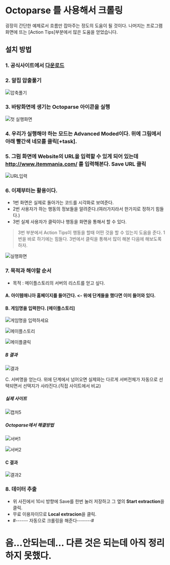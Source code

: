 # Octoparse 를 사용해서 크롤링

굉장히 간단한 예제로서 흐름만 잡아주는 정도의 도움이 될 것이다.
나머지는 프로그램화면에 뜨는 [Action Tips]부분에서 많은 도움을 얻었습니다.

## 설치 방법

### 1. 공식사이트에서 [다운로드](https://www.octoparse.com/download)
### 2. 알집 압출풀기 

![압축풀기](https://user-images.githubusercontent.com/46266247/57507069-a4196000-7338-11e9-8d59-e0c4b8390efc.png)

### 3. 바탕화면에 생기는 Octoparse 아이콘을 실행

![첫 실행화면](https://user-images.githubusercontent.com/46266247/57507345-74b72300-7339-11e9-9375-481e3840c1bb.png)

### 4. 우리가 실행해야 하는 모드는 Advanced Moded이다. 위에 그림에서 아래 빨간색 네모를 클릭[+task].

### 5. 그럼 화면에  Website의 URL을 입력할 수 있게 되어 있는데 http://www.itemmania.com/ 를 입력해본다. Save URL 클릭

![URL입력](https://user-images.githubusercontent.com/46266247/57510184-12622080-7341-11e9-92aa-02d1fccdf6d9.png)

### 6. 이제부터는 활용이다. 
- 1번 화면은 실제로 돌아가는 코드를 시각화로 보여준다.
- 2번 사용자가 하는 행동의 정보들을 알려준다.(여러가지라서 한가지로 정하기 힘들다.)
- 3번 실제 사용자가 클릭이나 행동을 화면을 통해서 할 수 있다.
> 3번 부분에서 Action Tips이 행동을 할때 어떤 것을 할 수 있는지 도움을 준다. 1번을 바로 하기에는 힘들다. 3번에서 클릭을 통해서 많이 해본 다음에 해보도록 하자.

![실행화면](https://user-images.githubusercontent.com/46266247/57510626-425df380-7342-11e9-98d2-e41adf2d782e.png)

### 7. 목적과 해야할 순서

- 목적 : 메이플스토리의 서버의 리스트를 얻고 싶다.

#### A. 아이템매니아 홈페이지를 들어간다. <- 위에 단계들을 했다면 이미 들어와 있다.

#### B. 게임명을 입력한다. [메이플스토리]

![게임명을 입력하세요](https://user-images.githubusercontent.com/46266247/57511680-c74a0c80-7344-11e9-8600-ec9580be0bd4.png)

![메이플스토리](https://user-images.githubusercontent.com/46266247/57511765-f82a4180-7344-11e9-9fa1-e4edc855ed9c.png)

![메이플클릭](https://user-images.githubusercontent.com/46266247/57511872-37f12900-7345-11e9-9269-302722b12421.png)

##### B 결과

![결과](https://user-images.githubusercontent.com/46266247/57512466-b0a4b500-7346-11e9-921c-13a874a36d34.JPG)

C. 서버명을 얻는다. 위에 단계에서 넘어오면 실제와는 다르게 서버전체가 자동으로 선택되면서 선택지가 사라진다.(직접 사이트에서 비교)

##### 실제 사이트

![캡처5](https://user-images.githubusercontent.com/46266247/57512846-c797d700-7347-11e9-8a1e-e3b7136c3b74.JPG)

##### Octoparse에서 해결방법

![서버1](https://user-images.githubusercontent.com/46266247/57512909-f150fe00-7347-11e9-9618-b650fee4b05d.png)

![서버2](https://user-images.githubusercontent.com/46266247/57513046-442ab580-7348-11e9-8b91-d318fd4a066f.png)

#### C 결과

![결과2](https://user-images.githubusercontent.com/46266247/57513100-645a7480-7348-11e9-8637-bc914855dc5d.JPG)

### 8. 데이터 추출

- 위 사진에서 10시 방향에 Save를 한번 눌러 저장하고 그 옆의 **Start extraction**을 클릭. 
- 무료 이용자이므로 **Local extracion**을 클릭.
- #------ 자동으로 크롤링을 해준다-------# 

# 음...안되는데... 다른 것은 되는데 아직 정리하지 못했다.
